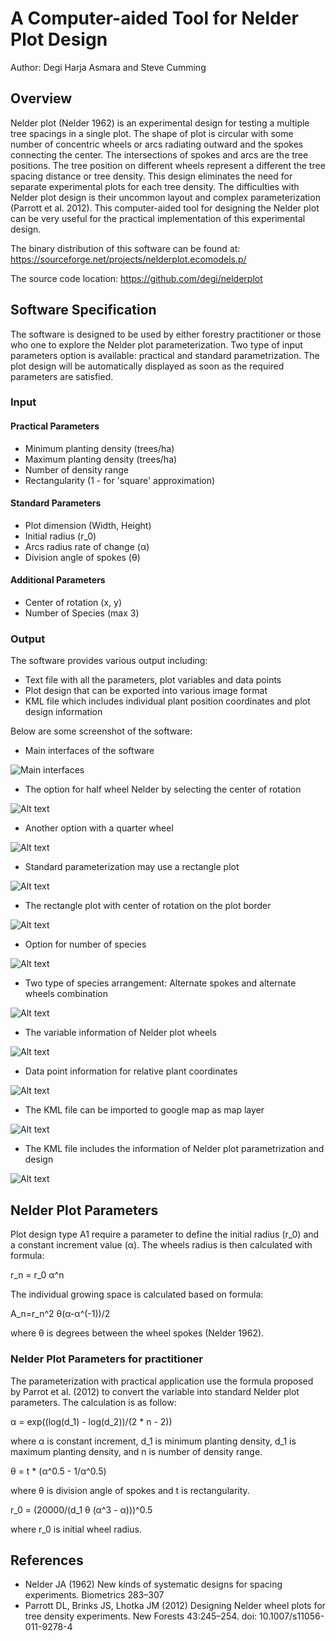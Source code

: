 # A Computer-aided Tool for Nelder Plot Design

Author: Degi Harja Asmara and Steve Cumming

## Overview

Nelder plot (Nelder 1962) is an experimental design for testing a multiple tree
spacings in a single plot. The shape of plot is circular with some number of concentric wheels or arcs radiating outward and the spokes connecting the center. The intersections of spokes and arcs are the tree positions. The tree position on different wheels represent a different the tree spacing distance or tree density. This design eliminates the need for separate experimental plots for each tree density. The difficulties with Nelder plot design is their uncommon layout and complex parameterization (Parrott et al. 2012). This computer-aided tool for designing the Nelder plot can be very useful for the practical implementation of this experimental design.

The binary distribution of this software can be found at:
<https://sourceforge.net/projects/nelderplot.ecomodels.p/>

The source code location:
<https://github.com/degi/nelderplot>

## Software Specification

The software is designed to be used by either forestry practitioner or those who one to explore the Nelder plot parameterization. Two type of input parameters option is available: practical and standard parametrization. The plot design will be automatically displayed as soon as the required parameters are satisfied.  

### Input

#### Practical Parameters

* Minimum planting density (trees/ha)
* Maximum planting density (trees/ha)
* Number of density range
* Rectangularity (1 - for 'square' approximation)
  
#### Standard Parameters

* Plot dimension (Width, Height)
* Initial radius (r_0)
* Arcs radius rate of change (α)
* Division angle of spokes (θ)

#### Additional Parameters

* Center of rotation (x, y)
* Number of Species (max 3)

### Output

The software provides various output including:

* Text file with all the parameters, plot variables and data points
* Plot design that can be exported into various image format
* KML file which includes individual plant position coordinates and plot design information

Below are some screenshot of the software:

* Main interfaces of the software

![Main interfaces](screenshot/nelderplot.png?raw=true "Main interfaces")

* The option for half wheel Nelder by selecting the center of rotation

![Alt text](screenshot/nelderplot_half.png?raw=true "Main interfaces")

* Another option with a quarter wheel

![Alt text](screenshot/nelderplot_quarter.png?raw=true "Main interfaces")

* Standard parameterization may use a rectangle plot

![Alt text](screenshot/nelderplot_rec_plot.png?raw=true "Main interfaces")

* The rectangle plot with center of rotation on the plot border
  
![Alt text](screenshot/nelderplot_rec_plot_half.png?raw=true "Main interfaces")

* Option for number of species

![Alt text](screenshot/nelderplot_full_3sp.png?raw=true "Main interfaces")

* Two type of species arrangement: Alternate spokes and  alternate wheels combination

![Alt text](screenshot/nelderplot_full_3sp_altspokes.png?raw=true "Main interfaces")

* The variable information of Nelder plot wheels

![Alt text](screenshot/nelderplot_variables.png?raw=true "Main interfaces")

* Data point information for relative plant coordinates
  
![Alt text](screenshot/nelderplot_datapoints.png?raw=true "Main interfaces")

* The KML file can be imported to google map as map layer

![Alt text](screenshot/gmap1.png?raw=true "Main interfaces")

* The KML file includes the information of Nelder plot parametrization and design

![Alt text](screenshot/gmap3.png?raw=true "Main interfaces")

## Nelder Plot Parameters

Plot design type A1 require a parameter to define the initial radius (r_0) and a constant increment value (α). The wheels radius is then calculated with formula:

r_n = r_0 α^n

The individual growing space is calculated based on formula:

A_n=r_n^2 θ(α-α^(-1))/2

where θ is degrees between the wheel spokes (Nelder 1962).

### Nelder Plot Parameters for practitioner

The parameterization with practical application use the formula proposed by Parrot et al. (2012) to convert the variable into standard Nelder plot parameters. The calculation is as follow:  

α = exp((log(d_1) - log(d_2))/(2 * n - 2))

where α is constant increment, d_1 is minimum planting density, d_1 is maximum planting density, and n is number of density range.

θ = t * (α^0.5 - 1/α^0.5)

where θ is division angle of spokes and t is rectangularity.

r_0 = (20000/(d_1 θ (α^3 - α)))^0.5

where r_0 is initial wheel radius.

## References

* Nelder JA (1962) New kinds of systematic designs for spacing experiments. Biometrics 283–307
* Parrott DL, Brinks JS, Lhotka JM (2012) Designing Nelder wheel plots for tree density experiments. New Forests 43:245–254. doi: 10.1007/s11056-011-9278-4